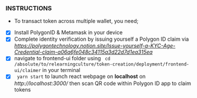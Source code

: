 ### INSTRUCTIONS
* To transact token across multiple wallet, you need;

- [X] Install PolygonID & Metamask in your device
- [X] Complete identity verification by issuing yourself a Polygon ID claim via *https://polygontechnology.notion.site/Issue-yourself-a-KYC-Age-Credential-claim-a06a6fe048c34115a3d22d7d1ea315ea*
- [X] navigate to frontend-ui folder using ``` cd /absolute/to/relearningculture/token-creation/deployment/frontend-ui/claimer``` in your terminal
- [X] ``` yarn start``` to launch react webpage on **localhost** on *http://localhost:3000/* then scan QR code within Polygon ID app to claim tokens
